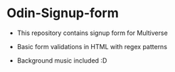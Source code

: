 # Odin-Signup-form

- This repository contains signup form for Multiverse

- Basic form validations in HTML with regex patterns

- Background music included :D
